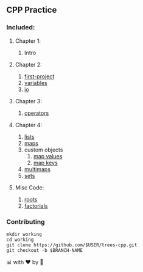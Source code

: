 ## CPP Practice


### Included:

1. Chapter 1:

	1. Intro

1. Chapter 2:

      1. [first-project](./first-project)    
      1. [variables](./variables)        
      1. [io](./io)    

1. Chapter 3:

      1. [operators](./operators)

1. Chapter 4:
    
     1. [lists](./lists)    
     1. [maps](./maps)    	
     1. custom objects				
		1. [map values](./map-values)
		1. [map keys](./map-keys)			
     1. [multimaps](./multimaps)
     1. [sets](./sets)

1. Misc Code:

      1. [roots](./misc-code/roots)				
      1. [factorials](./misc-code/factorials)
 
### Contributing
```
mkdir working
cd working
git clone https://github.com/$USER/trees-cpp.git
git checkout -b $BRANCH-NAME
```
      
 :bar_chart: with :heart: by :unicorn:

